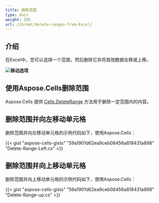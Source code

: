 ```yaml
---
title: 删除范围
type: docs
weight: 105
url: /zh/net/delete-ranges-from-Excel/
---
```


## **介绍**

在Excel中，您可以选择一个范围，然后删除它并将其他数据左移或上移。

**![移动选项](delete-range.png)**

## **使用Aspose.Cells删除范围**

Aspose.Cells 提供 [Cells.DeleteRange](https://reference.aspose.com/cells/net/aspose.cells/cells/deleterange/) 方法用于删除一定范围内的内容。

## **删除范围并向左移动单元格**

删除范围并向左移动单元格的示例代码如下，使用Aspose.Cells：

{{< gist "aspose-cells-gists" "59a1901d62ea9ceb08456a818431a898" "Delete-Range-Left.cs" >}}

## **删除范围并向上移动单元格**

删除范围并向上移动单元格的示例代码如下，使用Aspose.Cells：

{{< gist "aspose-cells-gists" "59a1901d62ea9ceb08456a818431a898" "Delete-Range-up.cs" >}}


